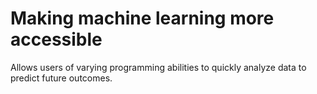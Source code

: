 # Making machine learning more accessible
Allows users of varying programming abilities to quickly analyze data to predict future outcomes.
